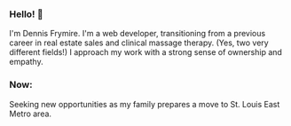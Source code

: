 ### Hello! 👋

I'm Dennis Frymire. I'm a web developer, transitioning from a previous career in real estate sales and clinical massage therapy. (Yes, two very different fields!) I approach my work with a strong sense of ownership and empathy. 

### Now:

Seeking new opportunities as my family prepares a move to St. Louis East Metro area.



<!--
**dennisfrymire/dennisfrymire** is a ✨ _special_ ✨ repository because its `README.md` (this file) appears on your GitHub profile.

Here are some ideas to get you started:

- 🔭 I’m currently working on ...
- 🌱 I’m currently learning ...
- 👯 I’m looking to collaborate on ...
- 🤔 I’m looking for help with ...
- 💬 Ask me about ...
- 📫 How to reach me: ...
- 😄 Pronouns: ...
- ⚡ Fun fact: ...
-->
